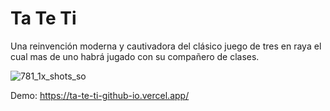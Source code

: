 # Ta Te Ti
Una reinvención moderna y cautivadora del clásico juego de tres en raya el cual mas de uno habrá jugado con su compañero de clases.

![781_1x_shots_so](https://github.com/user-attachments/assets/6b6d2262-cf4e-4106-84f1-43ccbe50ba57)


Demo: https://ta-te-ti-github-io.vercel.app/

